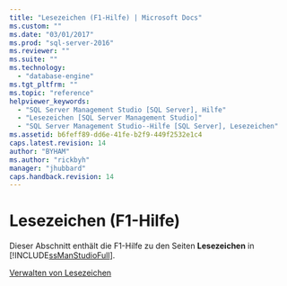 ```yaml
---
title: "Lesezeichen (F1-Hilfe) | Microsoft Docs"
ms.custom: ""
ms.date: "03/01/2017"
ms.prod: "sql-server-2016"
ms.reviewer: ""
ms.suite: ""
ms.technology: 
  - "database-engine"
ms.tgt_pltfrm: ""
ms.topic: "reference"
helpviewer_keywords: 
  - "SQL Server Management Studio [SQL Server], Hilfe"
  - "Lesezeichen [SQL Server Management Studio]"
  - "SQL Server Management Studio--Hilfe [SQL Server], Lesezeichen"
ms.assetid: b6feff89-dd6e-41fe-b2f9-449f2532e1c4
caps.latest.revision: 14
author: "BYHAM"
ms.author: "rickbyh"
manager: "jhubbard"
caps.handback.revision: 14
---
```

# Lesezeichen (F1-Hilfe)
  Dieser Abschnitt enthält die F1-Hilfe zu den Seiten **Lesezeichen** in [!INCLUDE[ssManStudioFull](../../includes/ssmanstudiofull-md.md)].  
  
 [Verwalten von Lesezeichen](../../relational-databases/scripting/manage-bookmarks.md)  
  
  